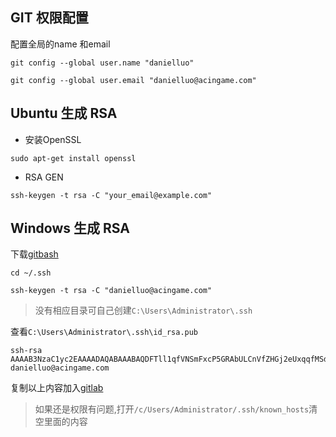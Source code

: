 
## GIT 权限配置

配置全局的name 和email


```
git config --global user.name "danielluo"

git config --global user.email "danielluo@acingame.com"
```



## Ubuntu 生成 RSA

* 安装OpenSSL

```
sudo apt-get install openssl
```

* RSA GEN

```
ssh-keygen -t rsa -C "your_email@example.com"
```



## Windows 生成 RSA

下载[gitbash](https://git-scm.com/downloads)


```
cd ~/.ssh

ssh-keygen -t rsa -C "danielluo@acingame.com"

```

> 没有相应目录可自己创建`C:\Users\Administrator\.ssh`

查看`C:\Users\Administrator\.ssh\id_rsa.pub`

```
ssh-rsa AAAAB3NzaC1yc2EAAAADAQABAAABAQDFTll1qfVNSmFxcP5GRAbULCnVfZHGj2eUxqqfMSdJprD1CJMLjvW8SutYmt283F3pBUiPYaNuaHN50FFC2FwbuvR5fDMyI/FKpV+UXD4aGBmx/8j6/IJM5tdzmoUG25zAa/HuyfYFzK6mgwvf+bvTCkOAwkQx15s64HNynflYQhxN8HOjugr0d5wr//pLkF2x0wLtgmCwl0X+wTt72iW/XI3RSHvZmVldrT2GBiKZCJh3DMdAX5OeuQ1wUX0LYnspgea8JyeI9s6jEfzzq6EnoS8aIGm+u9SBKjC6jy5Ip443eiiCfWbZuL8qwu/UdedaNzCOf4+6lMWFk0lYDaQ1 danielluo@acingame.com
```

复制以上内容加入[gitlab](http://192.168.1.236/profile/keys/new)


> 如果还是权限有问题,打开`/c/Users/Administrator/.ssh/known_hosts`清空里面的内容